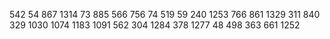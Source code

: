 542
54
867
1314
73
885
566
756
74
519
59
240
1253
766
861
1329
311
840
329
1030
1074
1183
1091
562
304
1284
378
1277
48
498
363
661
1252
